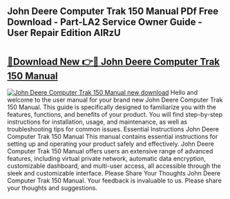 ## John Deere Computer Trak 150 Manual PDf Free Download - Part-LA2 Service Owner Guide - User Repair Edition AlRzU

# <h2><a href="http://bc94849.oget.top/?id=John+Deere+Computer+Trak+150+Manual">🔗Download New 👉🔴 John Deere Computer Trak 150 Manual</a></h2>

[![John Deere Computer Trak 150 Manual new download](https://i.imgur.com/5g1atiW.png)](http://bc94849.oget.top/?id=John+Deere+Computer+Trak+150+Manual)
Hello and welcome to the user manual for your brand new John Deere Computer Trak 150 Manual. This guide is specifically designed to familiarize you with the features, functions, and benefits of your product. You will find step-by-step instructions for installation, usage, and maintenance, as well as troubleshooting tips for common issues. Essential Instructions John Deere Computer Trak 150 Manual This manual contains essential instructions for setting up and operating your product safely and effectively. John Deere Computer Trak 150 Manual offers users an extensive range of advanced features, including virtual private network, automatic data encryption, customizable dashboard, and multi-user access, all accessible through the sleek and customizable interface. Please Share Your Thoughts John Deere Computer Trak 150 Manual. Your feedback is invaluable to us. Please share your thoughts and suggestions.
